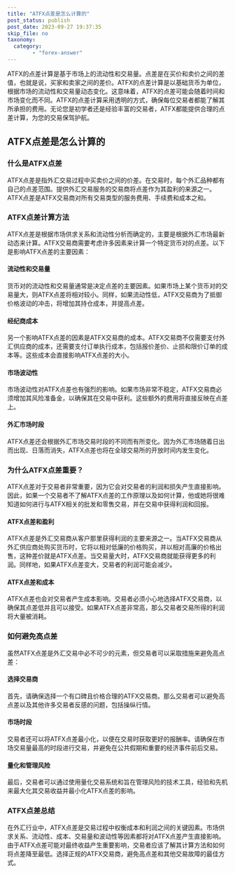 ```yaml
---
title: "ATFX点差是怎么计算的"
post_status: publish
post_date: 2023-09-27 19:37:35
skip_file: no
taxonomy:
  category:
        - "forex-answer"
---
```


ATFX的点差计算是基于市场上的流动性和交易量。点差是在买价和卖价之间的差值，也就是说，买家和卖家之间的差价。ATFX的点差计算是以基础货币为单位，根据市场的流动性和交易量动态变化。这意味着，ATFX的点差可能会随着时间和市场变化而不同。ATFX的点差计算采用透明的方式，确保每位交易者都能了解其所承担的费用。无论您是初学者还是经验丰富的交易者，ATFX都能提供合理的点差计算，为您的交易保驾护航。

## ATFX点差是怎么计算的

### 什么是ATFX点差

ATFX点差是指外汇交易过程中买卖价之间的价差。在交易时，每个外汇品种都有自己的点差范围。提供外汇交易服务的交易商将点差作为其盈利的来源之一。ATFX点差是ATFX交易商对所有交易类型的服务费用、手续费和成本之和。

### ATFX点差计算方法

ATFX点差是根据市场供求关系和流动性分析而确定的，主要是根据外汇市场最新动态来计算。ATFX交易商需要考虑许多因素来计算一个特定货币对的点差。以下是影响ATFX点差的主要因素：

#### 流动性和交易量

货币对的流动性和交易量通常是决定点差的主要因素。如果市场上某个货币对的交易量大，则ATFX点差将相对较小。同样，如果流动性低，ATFX交易商为了抵御价格波动的冲击，将增加其持仓成本，并提高点差。

#### 经纪商成本

另一个影响ATFX点差的因素是ATFX交易商的成本。ATFX交易商不仅需要支付外汇供应商的成本，还需要支付订单执行成本，包括报价差价、止损和限价订单的成本等。这些成本会直接影响ATFX点差的大小。

#### 市场波动性

市场波动性对ATFX点差也有强烈的影响。如果市场非常不稳定，ATFX交易商必须增加其风险准备金，以确保其在交易中获利。这些额外的费用将直接反映在点差上。

#### 外汇市场时段

ATFX点差还会根据外汇市场交易时段的不同而有所变化。因为外汇市场随着日出而出现、日落而消失，ATFX点差也将在全球交易所的开放时间内发生变化。

### 为什么ATFX点差重要？

ATFX点差对于交易者非常重要，因为它会对交易者的利润和损失产生直接影响。因此，如果一个交易者不了解ATFX点差的工作原理以及如何计算，他或她将很难知道如何进行与ATFX相关的批发和零售交易，并在交易中获得利润和回报。

#### ATFX点差和盈利

ATFX点差是外汇交易商从客户那里获得利润的主要来源之一。当ATFX交易商从外汇供应商处购买货币时，它将以相对低廉的价格购买，并以相对高廉的价格出售，这种差价就是ATFX点差。当交易量大时，ATFX交易商就能获得更多的利润。同样地，如果ATFX点差变大，交易者的利润可能会减少。

#### ATFX点差和成本

ATFX点差也会对交易者产生成本影响。交易者必须小心地选择ATFX交易商，以确保其点差低并且可以接受。如果ATFX点差非常高，那么交易者交易所得的利润将大量被消耗。

### 如何避免高点差

虽然ATFX点差是外汇交易中必不可少的元素，但交易者可以采取措施来避免高点差：

#### 选择交易商

首先，请确保选择一个有口碑且价格合理的ATFX交易商。那么交易者可以避免高点差以及其他许多交易者反感的问题，包括操纵行情。

#### 市场时段

交易者还可以将ATFX点差最小化，以便在交易时获取更好的报酬率。请确保在市场交易量最高的时段进行交易，并避免在公共假期和重要的经济事件前后交易。

#### 量化和管理风险

最后，交易者可以通过使用量化交易系统和旨在管理风险的技术工具，经验和先机来最大化其交易收益并最小化ATFX点差的影响。

### ATFX点差总结

在外汇行业中，ATFX点差是交易过程中权衡成本和利润之间的关键因素。市场供求关系、流动性、成本、交易量和波动性等因素都将对ATFX点差产生直接影响。由于ATFX点差可能对最终收益产生重要影响，交易者应该了解其计算方法和如何将点差降至最低。选择正规的ATFX交易商，避免高点差和其他交易故障的最佳方式。 
